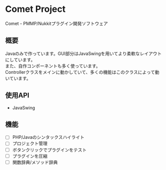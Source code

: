 # Comet Project
Comet - PMMP/Nukkitプラグイン開発ソフトウェア  

## 概要
Javaのみで作っています。GUI部分はJavaSwingを用いてより柔軟なレイアウトにしています。  
また、自作コンポーネントも多く使っています。  
Controllerクラスをメインに動かしていて、多くの機能はこのクラスによって動いています。
  
## 使用API
- JavaSwing
  
## 機能
- [ ] PHP/Javaのシンタックスハイライト
- [ ] プロジェクト管理
- [ ] ボタンクリックでプラグインをテスト
- [ ] プラグインを圧縮
- [ ] 関数辞典/メソッド辞典
